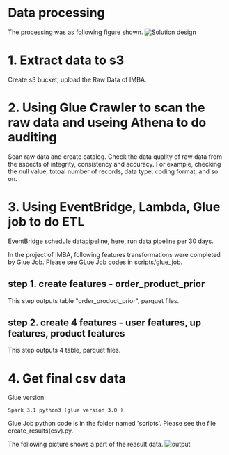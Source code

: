 # Data processing
The processing was as following figure shown.
![Solution design](https://github.com/LeoLee-Xiaohu/IMBA-AWS/blob/aws-v1/imgs/solution_design_aws3.0_pipeline.png)

# 1. Extract data to s3

Create s3 bucket, upload the Raw Data of IMBA.

# 2. Using Glue Crawler to scan the raw data and useing Athena to do auditing 

Scan raw data and create catalog. 
Check the data quality of raw data from the aspects of integrity, consistency and accuracy. For example, checking the null value, totoal number of records, data type, coding format, and so on. 


# 3. Using EventBridge, Lambda, Glue job to do ETL 

EventBridge schedule datapipeline, here, run data pipeline per 30 days.

In the project of IMBA, following features transformations were completed by Glue Job. Please see GLue Job codes in scripts/glue_job.

## step 1. create features - order_product_prior 

This step outputs table "order_product_prior", parquet files.

## step 2. create 4 features - user features, up features, product features   

This step outputs 4 table, parquet files.

# 4. Get final csv data

Glue version: 
``` 
Spark 3.1 python3 (glue version 3.0 )
``` 
Glue Job python code is in the folder named 'scripts'. Please see the file create_results(csv).py.

The following picture shows a part of the reasult data.
![output](https://github.com/LeoLee-Xiaohu/IMBA-AWS/blob/aws-v0/imgs/reasults.png)
